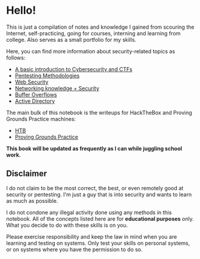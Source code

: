 # Hello!

This is just a compilation of notes and knowledge I gained from scouring the Internet, self-practicing, going for courses, interning and learning from college. Also serves as a small portfolio for my skills.&#x20;

Here, you can find more information about security-related topics as follows:

* [A basic introduction to Cybersecurity and CTFs](getting-started/ctfs.md)
* [Pentesting Methodologies](broken-reference)
* [Web Security](broken-reference)
* [Networking knowledge + Security](broken-reference)
* [Buffer Overflows](broken-reference)
* [Active Directory ](broken-reference)

The main bulk of this notebook is the writeups for HackTheBox and Proving Grounds Practice machines:

* [HTB](writeups/hackthebox/)
* [Proving Grounds Practice](writeups/proving-grounds-practice/)

**This book will be updated as frequently as I can while juggling school work.**

## Disclaimer

I do not claim to be the most correct, the best, or even remotely good at security or pentesting. I'm just a guy that is into security and wants to learn as much as possible.

I do not condone any illegal activity done using any methods in this notebook. All of the concepts listed here are for **educational purposes** only. What you decide to do with these skills is on you.&#x20;

Please exercise responsibility and keep the law in mind when you are learning and testing on systems. Only test your skills on personal systems, or on systems where you have the permission to do so.
